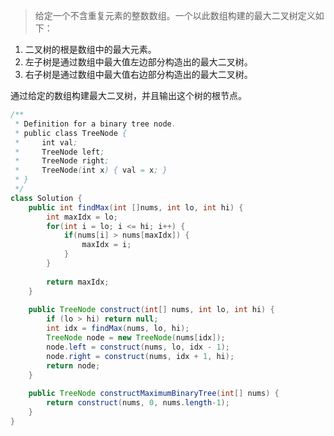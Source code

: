 > 给定一个不含重复元素的整数数组。一个以此数组构建的最大二叉树定义如下：

1. 二叉树的根是数组中的最大元素。
2. 左子树是通过数组中最大值左边部分构造出的最大二叉树。
3. 右子树是通过数组中最大值右边部分构造出的最大二叉树。

通过给定的数组构建最大二叉树，并且输出这个树的根节点。


```java
/**
 * Definition for a binary tree node.
 * public class TreeNode {
 *     int val;
 *     TreeNode left;
 *     TreeNode right;
 *     TreeNode(int x) { val = x; }
 * }
 */
class Solution {
    public int findMax(int []nums, int lo, int hi) {
        int maxIdx = lo;
        for(int i = lo; i <= hi; i++) {
            if(nums[i] > nums[maxIdx]) {
                maxIdx = i;
            }
        }
        
        return maxIdx;
    }
    
    public TreeNode construct(int[] nums, int lo, int hi) {
        if (lo > hi) return null;
        int idx = findMax(nums, lo, hi);
        TreeNode node = new TreeNode(nums[idx]);
        node.left = construct(nums, lo, idx - 1);
        node.right = construct(nums, idx + 1, hi);
        return node;
    }
    
    public TreeNode constructMaximumBinaryTree(int[] nums) {
        return construct(nums, 0, nums.length-1);
    }
}
```